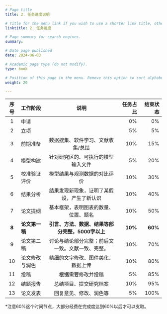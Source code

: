```yaml
---
# Page title
title: 2. 任务进度说明

# Title for the menu link if you wish to use a shorter link title, otherwise remove this option.
linktitle: 2. 任务进度

# Page summary for search engines.
summary: 

# Date page published
date: 2024-06-03

# Academic page type (do not modify).
type: book

# Position of this page in the menu. Remove this option to sort alphabetically.
weight: 20

---
```




| 序号 | 工作阶段 | 说明 | 任务占比 | 结束状态 |
|:---:|:----------|:---------:|----:|----:|
| 1 | 申请 |  | 0% | 0% |
| 2 | 立项 |  | 5% | 5% |
| 3 | 前期准备 | 数据搜集、软件学习、文献收集/总结 | 10% | 15% |
| 4 | 模型构建 | 针对研究区的、可执行的模型输入文件 | 5% | 20% |
| 5 | 校准验证评价 | 模型结果与观测数据的对比评价 | 10% | 30% |
| 6 | 结果分析 | 结果发现新现象，证明了某假设，产生了新认识 | 10% | 40% |
| 7 | 论文提纲 | 基本框架，表明图表的数量、位置、题名 | 10% | 50% |
| **8** | **论文第一稿** | **引言、方法、数据、结果等部分完整，5000字以上** | **10%** | **60%** |
| 9 | 论文第二稿 | 讨论与结论部分完整；前后文一致。文献一致、完整。 | 10% | 70% |
| 10 | 论文修改与润色 | 精细的文字修改、图件美化、数据上传 | 10% | 80% |
| 11 | 投稿 | 根据需要修改并投稿 | 5% | 85% |
| 12 | 结题报告 | 总结项目、提交研究档案 | 10% | 95% |
| 13 | 论文发表 | 回复意见、修改、润色等 | 5% | 100% |

*注意60%这个时间节点，大部分经费在完成度达到60%以后才可以支取。



